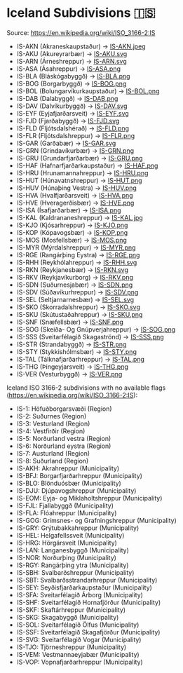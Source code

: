 # Iceland Subdivisions 🇮🇸

Source: https://en.wikipedia.org/wiki/ISO_3166-2:IS

* IS-AKN (Akraneskaupstaður) -> [IS-AKN.jpeg](https://github.com/amckenna41/iso3166-flag-icons/blob/main/iso3166-2-icons/IS/IS-AKN.jpeg)
* IS-AKU (Akureyrarbær) -> [IS-AKU.svg](https://github.com/amckenna41/iso3166-flag-icons/blob/main/iso3166-2-icons/IS/IS-AKU.svg)
* IS-ARN (Árneshreppur) -> [IS-ARN.svg](https://github.com/amckenna41/iso3166-flag-icons/blob/main/iso3166-2-icons/IS/IS-ARN.svg)
* IS-ASA (Ásahreppur) -> [IS-ASA.png](https://github.com/amckenna41/iso3166-flag-icons/blob/main/iso3166-2-icons/IS/IS-ASA.png)
* IS-BLA (Bláskógabyggð) -> [IS-BLA.png](https://github.com/amckenna41/iso3166-flag-icons/blob/main/iso3166-2-icons/IS/IS-BLA.png)
* IS-BOG (Borgarbyggð) -> [IS-BOG.png](https://github.com/amckenna41/iso3166-flag-icons/blob/main/iso3166-2-icons/IS/IS-BOG.png)
* IS-BOL (Bolungarvíkurkaupstaður) -> [IS-BOL.png](https://github.com/amckenna41/iso3166-flag-icons/blob/main/iso3166-2-icons/IS/IS-BOL.png)
* IS-DAB (Dalabyggð) -> [IS-DAB.png](https://github.com/amckenna41/iso3166-flag-icons/blob/main/iso3166-2-icons/IS/IS-DAB.png)
* IS-DAV (Dalvíkurbyggð) -> [IS-DAV.svg](https://github.com/amckenna41/iso3166-flag-icons/blob/main/iso3166-2-icons/IS/IS-DAV.svg)
* IS-EYF (Eyjafjarðarsveit) -> [IS-EYF.svg](https://github.com/amckenna41/iso3166-flag-icons/blob/main/iso3166-2-icons/IS/IS-EYF.svg)
* IS-FJD (Fjarðabyggð) -> [IS-FJD.svg](https://github.com/amckenna41/iso3166-flag-icons/blob/main/iso3166-2-icons/IS/IS-FJD.svg)
* IS-FLD (Fljótsdalshérað) -> [IS-FLD.png](https://github.com/amckenna41/iso3166-flag-icons/blob/main/iso3166-2-icons/IS/IS-FLD.png)
* IS-FLR (Fljótsdalshreppur) -> [IS-FLR.png](https://github.com/amckenna41/iso3166-flag-icons/blob/main/iso3166-2-icons/IS/IS-FLR.png)
* IS-GAR (Garðabær) -> [IS-GAR.svg](https://github.com/amckenna41/iso3166-flag-icons/blob/main/iso3166-2-icons/IS/IS-GAR.svg)
* IS-GRN (Grindavíkurbær) -> [IS-GRN.png](https://github.com/amckenna41/iso3166-flag-icons/blob/main/iso3166-2-icons/IS/IS-GRN.png)
* IS-GRU (Grundarfjarðarbær) -> [IS-GRU.png](https://github.com/amckenna41/iso3166-flag-icons/blob/main/iso3166-2-icons/IS/IS-GRU.png)
* IS-HAF (Hafnarfjarðarkaupstaður) -> [IS-HAF.png](https://github.com/amckenna41/iso3166-flag-icons/blob/main/iso3166-2-icons/IS/IS-HAF.png)
* IS-HRU (Hrunamannahreppur) -> [IS-HRU.png](https://github.com/amckenna41/iso3166-flag-icons/blob/main/iso3166-2-icons/IS/IS-HRU.png)
* IS-HUT (Húnavatnshreppur) -> [IS-HUT.png](https://github.com/amckenna41/iso3166-flag-icons/blob/main/iso3166-2-icons/IS/IS-HUT.png)
* IS-HUV (Húnaþing Vestra) -> [IS-HUV.png](https://github.com/amckenna41/iso3166-flag-icons/blob/main/iso3166-2-icons/IS/IS-HUV.png)
* IS-HVA (Hvalfjarðarsveit) -> [IS-HVA.png](https://github.com/amckenna41/iso3166-flag-icons/blob/main/iso3166-2-icons/IS/IS-HVA.png)
* IS-HVE (Hveragerðisbær) -> [IS-HVE.png](https://github.com/amckenna41/iso3166-flag-icons/blob/main/iso3166-2-icons/IS/IS-HVE.png)
* IS-ISA (Ísafjarðarbær) -> [IS-ISA.png](https://github.com/amckenna41/iso3166-flag-icons/blob/main/iso3166-2-icons/IS/IS-ISA.png)
* IS-KAL (Kaldrananeshreppur) -> [IS-KAL.jpg](https://github.com/amckenna41/iso3166-flag-icons/blob/main/iso3166-2-icons/IS/IS-KAL.jpg)
* IS-KJO (Kjósarhreppur) -> [IS-KJO.png](https://github.com/amckenna41/iso3166-flag-icons/blob/main/iso3166-2-icons/IS/IS-KJO.png)
* IS-KOP (Kópavogsbær) -> [IS-KOP.png](https://github.com/amckenna41/iso3166-flag-icons/blob/main/iso3166-2-icons/IS/IS-KOP.png)
* IS-MOS (Mosfellsbær) -> [IS-MOS.png](https://github.com/amckenna41/iso3166-flag-icons/blob/main/iso3166-2-icons/IS/IS-MOS.png)
* IS-MYR (Mýrdalshreppur) -> [IS-MYR.png](https://github.com/amckenna41/iso3166-flag-icons/blob/main/iso3166-2-icons/IS/IS-MYR.png)
* IS-RGE (Rangárþing Eystra) -> [IS-RGE.png](https://github.com/amckenna41/iso3166-flag-icons/blob/main/iso3166-2-icons/IS/IS-RGE.png)
* IS-RHH (Reykhólahreppur) -> [IS-RHH.svg](https://github.com/amckenna41/iso3166-flag-icons/blob/main/iso3166-2-icons/IS/IS-RHH.svg)
* IS-RKN (Reykjanesbær) -> [IS-RKN.svg](https://github.com/amckenna41/iso3166-flag-icons/blob/main/iso3166-2-icons/IS/IS-RKN.svg)
* IS-RKV (Reykjavíkurborg) -> [IS-RKV.png](https://github.com/amckenna41/iso3166-flag-icons/blob/main/iso3166-2-icons/IS/IS-RKV.png)
* IS-SDN (Suðurnesjabær) -> [IS-SDN.png](https://github.com/amckenna41/iso3166-flag-icons/blob/main/iso3166-2-icons/IS/IS-SDN.png)
* IS-SDV (Súðavíkurhreppur) -> [IS-SDV.png](https://github.com/amckenna41/iso3166-flag-icons/blob/main/iso3166-2-icons/IS/IS-SDV.png)
* IS-SEL (Seltjarnarnesbær) -> [IS-SEL.svg](https://github.com/amckenna41/iso3166-flag-icons/blob/main/iso3166-2-icons/IS/IS-SEL.svg)
* IS-SKO (Skorradalshreppur) -> [IS-SKO.svg](https://github.com/amckenna41/iso3166-flag-icons/blob/main/iso3166-2-icons/IS/IS-SKO.svg)
* IS-SKU (Skútustaðahreppur) -> [IS-SKU.png](https://github.com/amckenna41/iso3166-flag-icons/blob/main/iso3166-2-icons/IS/IS-SKU.png)
* IS-SNF (Snæfellsbær) -> [IS-SNF.png](https://github.com/amckenna41/iso3166-flag-icons/blob/main/iso3166-2-icons/IS/IS-SNF.png)
* IS-SOG (Skeiða- Og Gnúpverjahreppur) -> [IS-SOG.png](https://github.com/amckenna41/iso3166-flag-icons/blob/main/iso3166-2-icons/IS/IS-SOG.png)
* IS-SSS (Sveitarfélagið Skagaströnd) -> [IS-SSS.png](https://github.com/amckenna41/iso3166-flag-icons/blob/main/iso3166-2-icons/IS/IS-SSS.png)
* IS-STR (Strandabyggð) -> [IS-STR.png](https://github.com/amckenna41/iso3166-flag-icons/blob/main/iso3166-2-icons/IS/IS-STR.png)
* IS-STY (Stykkishólmsbær) -> [IS-STY.png](https://github.com/amckenna41/iso3166-flag-icons/blob/main/iso3166-2-icons/IS/IS-STY.png)
* IS-TAL (Tálknafjarðarhreppur) -> [IS-TAL.png](https://github.com/amckenna41/iso3166-flag-icons/blob/main/iso3166-2-icons/IS/IS-TAL.png)
* IS-THG (Þingeyjarsveit) -> [IS-THG.png](https://github.com/amckenna41/iso3166-flag-icons/blob/main/iso3166-2-icons/IS/IS-THG.png)
* IS-VER (Vesturbyggð) -> [IS-VER.png](https://github.com/amckenna41/iso3166-flag-icons/blob/main/iso3166-2-icons/IS/IS-VER.png)

Iceland ISO 3166-2 subdivisions with no available flags (https://en.wikipedia.org/wiki/ISO_3166-2:IS):

* IS-1: Höfuðborgarsvæði (Region)
* IS-2: Suðurnes (Region)
* IS-3: Vesturland (Region)
* IS-4: Vestfirðir (Region)
* IS-5: Norðurland vestra (Region)
* IS-6: Norðurland eystra (Region)
* IS-7: Austurland (Region)
* IS-8: Suðurland (Region)
* IS-AKH: Akrahreppur (Municipality)
* IS-BFJ: Borgarfjarðarhreppur (Municipality)
* IS-BLO: Blönduósbær (Municipality)
* IS-DJU: Djúpavogshreppur (Municipality)
* IS-EOM: Eyja- og Miklaholtshreppur (Municipality)
* IS-FJL: Fjallabyggð (Municipality)
* IS-FLA: Flóahreppur (Municipality)
* IS-GOG: Grímsnes- og Grafningshreppur (Municipality)
* IS-GRY: Grýtubakkahreppur (Municipality)
* IS-HEL: Helgafellssveit (Municipality)
* IS-HRG: Hörgársveit (Municipality)
* IS-LAN: Langanesbyggð (Municipality)
* IS-NOR: Norðurþing (Municipality)
* IS-RGY: Rangárþing ytra (Municipality)
* IS-SBH: Svalbarðshreppur (Municipality)
* IS-SBT: Svalbarðsstrandarhreppur (Municipality)
* IS-SEY: Seyðisfjarðarkaupstaður (Municipality)
* IS-SFA: Sveitarfélagið Árborg (Municipality)
* IS-SHF: Sveitarfélagið Hornafjörður (Municipality)
* IS-SKF: Skaftárhreppur (Municipality)
* IS-SKG: Skagabyggð (Municipality)
* IS-SOL: Sveitarfélagið Ölfus (Municipality)
* IS-SSF: Sveitarfélagið Skagafjörður (Municipality)
* IS-SVG: Sveitarfélagið Vogar (Municipality)
* IS-TJO: Tjörneshreppur (Municipality)
* IS-VEM: Vestmannaeyjabær (Municipality)
* IS-VOP: Vopnafjarðarhreppur (Municipality)